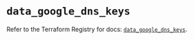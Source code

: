 # `data_google_dns_keys`

Refer to the Terraform Registry for docs: [`data_google_dns_keys`](https://registry.terraform.io/providers/hashicorp/google-beta/5.20.0/docs/data-sources/google_dns_keys).
